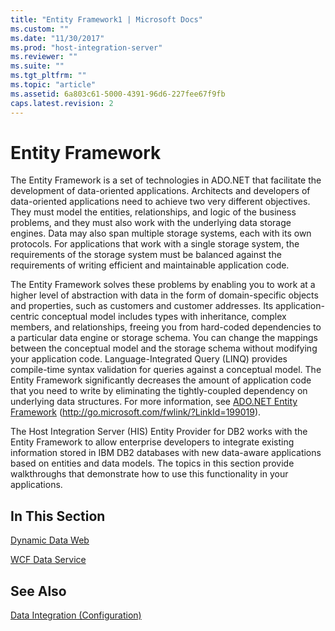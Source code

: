 ```yaml
---
title: "Entity Framework1 | Microsoft Docs"
ms.custom: ""
ms.date: "11/30/2017"
ms.prod: "host-integration-server"
ms.reviewer: ""
ms.suite: ""
ms.tgt_pltfrm: ""
ms.topic: "article"
ms.assetid: 6a803c61-5000-4391-96d6-227fee67f9fb
caps.latest.revision: 2
---
```

# Entity Framework
The Entity Framework is a set of technologies in ADO.NET that facilitate the development of data-oriented applications. Architects and developers of data-oriented applications need to achieve two very different objectives. They must model the entities, relationships, and logic of the business problems, and they must also work with the underlying data storage engines. Data may also span multiple storage systems, each with its own protocols. For applications that work with a single storage system, the requirements of the storage system must be balanced against the requirements of writing efficient and maintainable application code.  
  
 The Entity Framework solves these problems by enabling you to work at a higher level of abstraction with data in the form of domain-specific objects and properties, such as customers and customer addresses. Its application-centric conceptual model includes types with inheritance, complex members, and relationships, freeing you from hard-coded dependencies to a particular data engine or storage schema. You can change the mappings between the conceptual model and the storage schema without modifying your application code. Language-Integrated Query (LINQ) provides compile-time syntax validation for queries against a conceptual model. The Entity Framework significantly decreases the amount of application code that you need to write by eliminating the tightly-coupled dependency on underlying data structures. For more information, see [ADO.NET Entity Framework](http://go.microsoft.com/fwlink/?LinkId=199019) (http://go.microsoft.com/fwlink/?LinkId=199019).  
  
 The Host Integration Server (HIS) Entity Provider for DB2 works with the Entity Framework to allow enterprise developers to integrate existing information stored in IBM DB2 databases with new data-aware applications based on entities and data models. The topics in this section provide walkthroughs that demonstrate how to use this functionality in your applications.  
  
## In This Section  
 [Dynamic Data Web](../HIS2010/dynamic-data-web2.md)  
  
 [WCF Data Service](../HIS2010/wcf-data-service2.md)  
  
## See Also  
 [Data Integration (Configuration)](../HIS2010/data-integration-configuration-1.md)